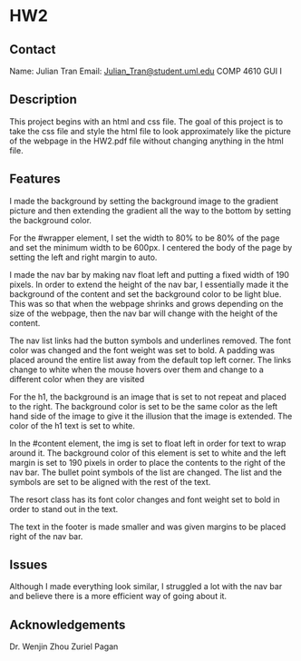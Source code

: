 # HW2

## Contact
Name: Julian Tran
Email: Julian_Tran@student.uml.edu
COMP 4610 GUI I

## Description
This project begins with an html and css file. The goal of this project is to take the css file and style the html file to look approximately like the picture of the webpage in the HW2.pdf file without changing anything in the html file.

## Features
I made the background by setting the background image to the gradient picture and then extending the gradient all the way to the bottom by setting the background color.

For the #wrapper element, I set the width to 80% to be 80% of the page and set the minimum width to be 600px. I centered the body of the page by setting the left and right margin to auto.

I made the nav bar by making nav float left and putting a fixed width of 190 pixels. In order to extend the height of the nav bar, I essentially made it the background of the content and set the background color to be light blue. This was so that when the webpage shrinks and grows depending on the size of the webpage, then the nav bar will change with the height of the content.

The nav list links had the button symbols and underlines removed. The font color was changed and the font weight was set to bold. A padding was placed around the entire list away from the default top left corner. The links change to white when the mouse hovers over them and change to a different color when they are visited

For the h1, the background is an image that is set to not repeat and placed to the right. The background color is set to be the same color as the left hand side of the image to give it the illusion that the image is extended. The color of the h1 text is set to white.

In the #content element, the img is set to float left in order for text to wrap around it. The background color of this element is set to white and the left margin is set to 190 pixels in order to place the contents to the right of the nav bar. The bullet point symbols of the list are changed. The list and the symbols are set to be aligned with the rest of the text.

The resort class has its font color changes and font weight set to bold in order to stand out in the text.

The text in the footer is made smaller and was given margins to be placed right of the nav bar.

## Issues
Although I made everything look similar, I struggled a lot with the nav bar and believe there is a more efficient way of going about it.

## Acknowledgements
Dr. Wenjin Zhou
Zuriel Pagan
